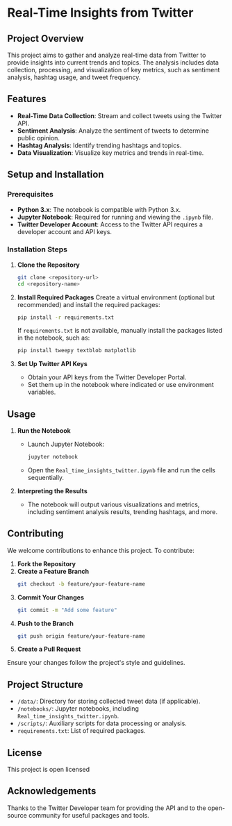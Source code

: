 # Real-Time Insights from Twitter

## Project Overview

This project aims to gather and analyze real-time data from Twitter to provide insights into current trends and topics. The analysis includes data collection, processing, and visualization of key metrics, such as sentiment analysis, hashtag usage, and tweet frequency.

## Features

- **Real-Time Data Collection**: Stream and collect tweets using the Twitter API.
- **Sentiment Analysis**: Analyze the sentiment of tweets to determine public opinion.
- **Hashtag Analysis**: Identify trending hashtags and topics.
- **Data Visualization**: Visualize key metrics and trends in real-time.

## Setup and Installation

### Prerequisites

- **Python 3.x**: The notebook is compatible with Python 3.x.
- **Jupyter Notebook**: Required for running and viewing the `.ipynb` file.
- **Twitter Developer Account**: Access to the Twitter API requires a developer account and API keys.

### Installation Steps

1. **Clone the Repository**
   ```bash
   git clone <repository-url>
   cd <repository-name>
   ```

2. **Install Required Packages**
   Create a virtual environment (optional but recommended) and install the required packages:
   ```bash
   pip install -r requirements.txt
   ```

   If `requirements.txt` is not available, manually install the packages listed in the notebook, such as:
   ```bash
   pip install tweepy textblob matplotlib
   ```

3. **Set Up Twitter API Keys**
   - Obtain your API keys from the Twitter Developer Portal.
   - Set them up in the notebook where indicated or use environment variables.

## Usage

1. **Run the Notebook**
   - Launch Jupyter Notebook:
     ```bash
     jupyter notebook
     ```
   - Open the `Real_time_insights_twitter.ipynb` file and run the cells sequentially.

2. **Interpreting the Results**
   - The notebook will output various visualizations and metrics, including sentiment analysis results, trending hashtags, and more.

## Contributing

We welcome contributions to enhance this project. To contribute:

1. **Fork the Repository**
2. **Create a Feature Branch**
   ```bash
   git checkout -b feature/your-feature-name
   ```
3. **Commit Your Changes**
   ```bash
   git commit -m "Add some feature"
   ```
4. **Push to the Branch**
   ```bash
   git push origin feature/your-feature-name
   ```
5. **Create a Pull Request**

Ensure your changes follow the project's style and guidelines.

## Project Structure

- `/data/`: Directory for storing collected tweet data (if applicable).
- `/notebooks/`: Jupyter notebooks, including `Real_time_insights_twitter.ipynb`.
- `/scripts/`: Auxiliary scripts for data processing or analysis.
- `requirements.txt`: List of required packages.

## License

This project is open licensed 

## Acknowledgements

Thanks to the Twitter Developer team for providing the API and to the open-source community for useful packages and tools.

